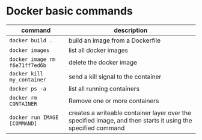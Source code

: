 # Docker basic commands

command | description
-- | --
`docker build .` | build an image from a Dockerfile
`docker images` | list all docker images
`docker image rm f6e71ff7ed6b` | delete the docker image
`docker kill my_container` | send a kill signal to the container
`docker ps -a` | list all running containers
`docker rm CONTAINER` | Remove one or more containers
`docker run IMAGE [COMMAND]` | creates a writeable container layer over the specified image, and then starts it using the specified command
